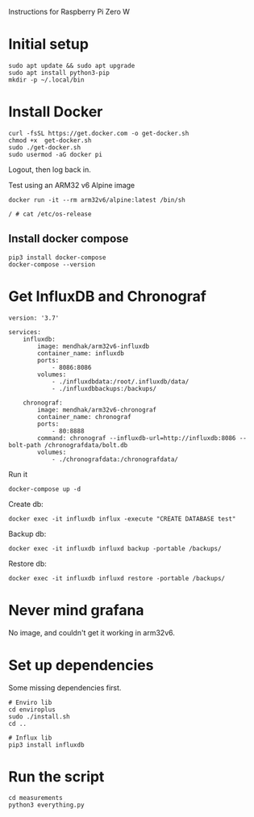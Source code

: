 Instructions for Raspberry Pi Zero W

# Initial setup

```
sudo apt update && sudo apt upgrade
sudo apt install python3-pip
mkdir -p ~/.local/bin
```

# Install Docker

```
curl -fsSL https://get.docker.com -o get-docker.sh
chmod +x  get-docker.sh
sudo ./get-docker.sh
sudo usermod -aG docker pi
```

Logout, then log back in.  

Test using an ARM32 v6 Alpine image

```
docker run -it --rm arm32v6/alpine:latest /bin/sh

/ # cat /etc/os-release
```

## Install docker compose

```
pip3 install docker-compose
docker-compose --version
```


# Get InfluxDB and Chronograf


```
version: '3.7'

services:
    influxdb:
        image: mendhak/arm32v6-influxdb
        container_name: influxdb
        ports:
            - 8086:8086
        volumes:
            - ./influxdbdata:/root/.influxdb/data/
            - ./influxdbbackups:/backups/

    chronograf:
        image: mendhak/arm32v6-chronograf
        container_name: chronograf
        ports:
            - 80:8888
        command: chronograf --influxdb-url=http://influxdb:8086 --bolt-path /chronografdata/bolt.db
        volumes:
            - ./chronografdata:/chronografdata/
```

Run it

    docker-compose up -d

Create db:

    docker exec -it influxdb influx -execute "CREATE DATABASE test"

Backup db:

    docker exec -it influxdb influxd backup -portable /backups/

Restore db:

    docker exec -it influxdb influxd restore -portable /backups/


# Never mind grafana 

No image, and couldn't get it working in arm32v6.




# Set up dependencies

Some missing dependencies first. 

```
# Enviro lib
cd enviroplus
sudo ./install.sh
cd ..

# Influx lib
pip3 install influxdb
```



# Run the script

```
cd measurements
python3 everything.py
```

